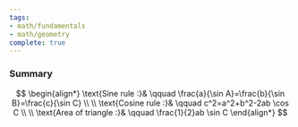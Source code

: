 ```yaml
---
tags:
- math/fundamentals
- math/geometry
complete: true
---
```

### Summary
$$
\begin{align*}
\text{Sine rule :}& \qquad \frac{a}{\sin A}=\frac{b}{\sin B}=\frac{c}{\sin C} \\
\\
\text{Cosine rule :}& \qquad c^2=a^2+b^2-2ab  \cos C \\
\\
\text{Area of triangle :}& \qquad \frac{1}{2}ab \sin C
\end{align*}
$$